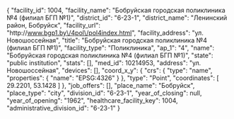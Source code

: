 {
    "facility_id": 1004,
    "facility_name": "Бобруйская городская поликлиника №4 (филиал БГП №1)",
    "district_id": "6-23-1",
    "district_name": "Ленинский район, Бобруйск",
    "facility_url": "http:\/\/www.bgp1.by\/4pol\/pol4index.html",
    "facility_address": "ул. Новошоссейная",
    "title": "Бобруйская городская поликлиника №4 (филиал БГП №1)",
    "facility_type": "Поликлиника",
    "ap_1": "4",
    "name": "Бобруйская городская поликлиника №4 (филиал БГП №1)",
    "state": "public institution",
    "stats": [],
    "med_id": 10214953,
    "address": "ул. Новошоссейная",
    "devices": [],
    "coord_x_y": {
        "crs": {
            "type": "name",
            "properties": {
                "name": "EPSG:4326"
            }
        },
        "type": "Point",
        "coordinates": [
            29.2201,
            53.1428
        ]
    },
    "job_offers": [],
    "place_name": "Бобруйск",
    "place_type": "city",
    "division_id": "6-23-1",
    "year_of_closing": null,
    "year_of_opening": "1962",
    "healthcare_facility_key": 1004,
    "administrative_division_id": "6-23-1"
}